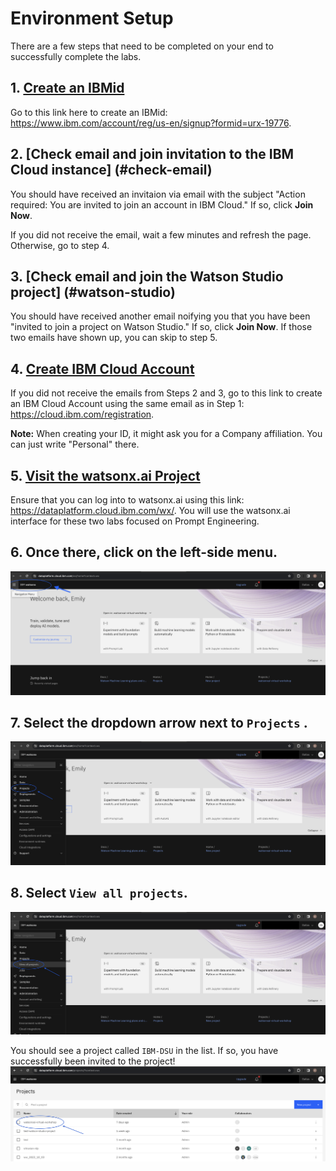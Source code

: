 # Environment Setup

There are a few steps that need to be completed on your end to successfully complete the labs.

## 1. [Create an IBMid](#create-id)
Go to this link here to create an IBMid: https://www.ibm.com/account/reg/us-en/signup?formid=urx-19776.

## 2. [Check email and join invitation to the IBM Cloud instance] (#check-email)
You should have received an invitaion via email with the subject "Action required: You are invited to join an account in IBM Cloud." If so, click **Join Now**.

If you did not receive the email, wait a few minutes and refresh the page. Otherwise, go to step 4.

## 3. [Check email and join the Watson Studio project] (#watson-studio)
You should have received another email noifying you that you have been "invited to join a project on Watson Studio." If so, click **Join Now**. If those two emails have shown up, you can skip to step 5.

## 4. [Create IBM Cloud Account](#ibm-cloud)
If you did not receive the emails from Steps 2 and 3, go to this link to create an IBM Cloud Account using the same email as in Step 1: https://cloud.ibm.com/registration.

**Note:** When creating your ID, it might ask you for a Company affiliation. You can just write "Personal" there.

## 5. [Visit the watsonx.ai Project](#visit-watsonxai)
Ensure that you can log into to watsonx.ai using this link: https://dataplatform.cloud.ibm.com/wx/. You will use the watsonx.ai interface for these two labs focused on Prompt Engineering.

## 6. Once there, click on the left-side menu. 
![left-side-menu](./images/left-side-bar.png)

## 7. Select the dropdown arrow next to `Projects` .
![projects](./images/projects-button.png)

## 8. Select `View all projects`.
![view-all-projects](./images/view-all-projects.png)

You should see a project called `IBM-DSU` in the list. If so, you have successfully been invited to the project!
![project-list](./images/project-list.png)
